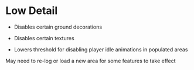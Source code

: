 # Low Detail

* Disables certain ground decorations

* Disables certain textures

* Lowers threshold for disabling player idle animations in populated areas

May need to re-log or load a new area for some features to take effect